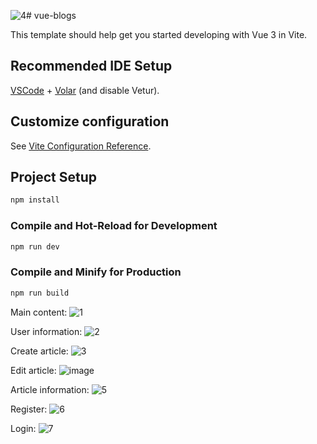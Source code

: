 ![4](https://github.com/user-attachments/assets/ec563b46-8f36-4964-9aa2-c12f150d4bed)# vue-blogs

This template should help get you started developing with Vue 3 in Vite.

## Recommended IDE Setup

[VSCode](https://code.visualstudio.com/) + [Volar](https://marketplace.visualstudio.com/items?itemName=Vue.volar) (and disable Vetur).

## Customize configuration

See [Vite Configuration Reference](https://vitejs.dev/config/).

## Project Setup

```sh
npm install
```

### Compile and Hot-Reload for Development

```sh
npm run dev
```

### Compile and Minify for Production

```sh
npm run build
```

Main content:
![1](https://github.com/user-attachments/assets/bce32d7d-414e-4bd3-b6c0-a1f69e8b1d70)

User information:
![2](https://github.com/user-attachments/assets/6daded4c-8d5d-4688-bdca-5a19e1338aa3)

Create article:
![3](https://github.com/user-attachments/assets/4f57caf9-e76c-455f-b129-309e89c3ea7d)

Edit article:
![image](https://github.com/user-attachments/assets/738eced0-33f8-46ea-9d9d-4c8fcb72d79c)

Article information:
![5](https://github.com/user-attachments/assets/1d76ef5f-88f5-4965-8cea-d78424947a72)

Register:
![6](https://github.com/user-attachments/assets/8f350aed-964f-4039-9d55-ac2da58982a1)

Login:
![7](https://github.com/user-attachments/assets/484b61dd-4d42-4c4f-bae7-30b7f914c4c8)
